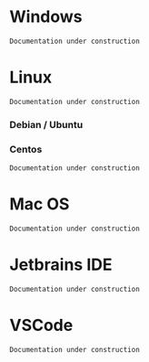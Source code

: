 # Windows
`Documentation under construction`

# Linux
`Documentation under construction`

### Debian / Ubuntu

### Centos
`Documentation under construction`

# Mac OS
`Documentation under construction`

# Jetbrains IDE
`Documentation under construction`

# VSCode
`Documentation under construction`